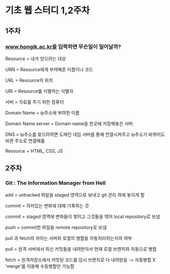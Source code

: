 기초 웹 스터디 1,2주차
====================
1주차
-----
### www.hongik.ac.kr을 입력하면 무슨일이 일어날까?
Resource = 내가 얻으려는 대상

URN = Resource에게 부여해준 이름이나 코드

URL = Resource의 위치

URI = Resource를 식별하는 식별자

서버 = 자료를 주기 위한 컴퓨터

Domain Name = ip주소에 부여한 이름

Domain Name server = Domain name을 한곳에 저장해놓은 서버

DNS = ip주소를 찾으려하면 도메인 네임 서버를 통해 연결시켜주고 ip주소가 바뀌어도 바뀐 주소로 연결해줌

Resource = HTML, CSS, JS

2주차
-----
### Git : The Information Manager from Hell
add = untracked 파일을 staged 영역으로 보내고 git 관리 하에 놓이게 함

commit = 의미있는 변화에 대해 기록하는 것

commit = staged 영역에 변화들이 쌓이고 그것들을 엮어 local repository로 보냄

push = commit한 파일을 remote repository로 보냄

pull 과 fetch의 차이는 서버와 로컬의 병합을 자동처리하는지의 여부

pull = 원격 서버에서 최신 커밋들을 내려받아서 현재 로컬 브랜치와 자동으로 병합

fetch = 원격저장소에서 커밋된 코드를 임시 브랜치로 다 내려받음 -> 자동병합 X 'merge'를 이용해 수동병합만 가능함



